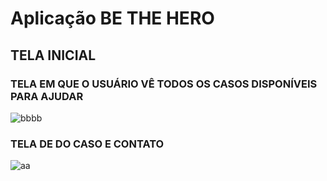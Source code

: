 # Aplicação BE THE HERO

## TELA INICIAL
### TELA EM QUE O USUÁRIO VÊ TODOS OS CASOS DISPONÍVEIS PARA AJUDAR
![bbbb](https://user-images.githubusercontent.com/45233696/77799786-4a0ab180-7054-11ea-8116-77ee5a3442c3.jpg)


### TELA DE DO CASO E CONTATO
![aa](https://user-images.githubusercontent.com/45233696/77799788-4b3bde80-7054-11ea-8d1c-00b18b0d5cce.jpg)
